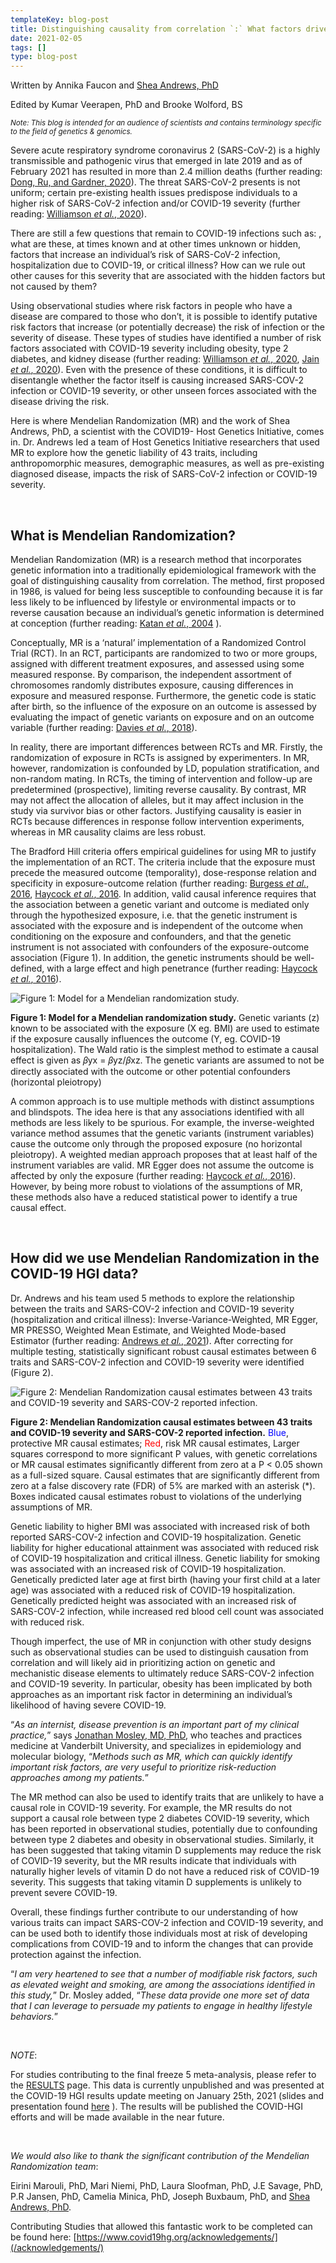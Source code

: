 ```yaml
---
templateKey: blog-post
title: Distinguishing causality from correlation `:` What factors drive SARS-CoV-2 infection and Covid-19 Severity?
date: 2021-02-05
tags: []
type: blog-post
---
```

Written by Annika Faucon and [Shea Andrews, PhD](mailto:shea.andrews@mssm.edu)

Edited by Kumar Veerapen, PhD and Brooke Wolford, BS

<small>
<em>
Note: This blog is intended for an audience of scientists and contains terminology specific to the field of genetics & genomics.
</em>
</small>

<br/>


Severe acute respiratory syndrome coronavirus 2 (SARS-CoV-2) is a highly transmissible and pathogenic virus that emerged in late 2019 and as of February 2021 has resulted in more than 2.4 million deaths (further reading: [Dong, Ru, and Gardner, 2020](https://www.thelancet.com/journals/laninf/article/PIIS1473-3099(20)30120-1/fulltext)). The threat SARS-CoV-2 presents is not uniform; certain pre-existing health issues predispose individuals to a higher risk of SARS-CoV-2 infection and/or COVID-19 severity (further reading: [Williamson _et al._, 2020](https://www.nature.com/articles/s41586-020-2521-4)).

There are still a few questions that remain to COVID-19 infections such as: , what are these, at times known and at other times unknown or hidden, factors that increase an individual’s risk of SARS-CoV-2 infection, hospitalization due to COVID-19, or critical illness? How can we rule out other causes for this severity that are associated with the hidden factors but not caused by them?

Using observational studies where risk factors in people who have a disease are compared to those who don’t, it is possible to identify putative risk factors that increase (or potentially decrease) the risk of infection or the severity of disease. These types of studies have identified a number of risk factors associated with COVID-19 severity including obesity, type 2 diabetes, and kidney disease (further reading: [Williamson _et al._, 2020](https://www.nature.com/articles/s41586-020-2521-4), [Jain _et al._, 2020](https://www.ncbi.nlm.nih.gov/pmc/articles/PMC7246302/)). Even with the presence of these conditions, it is difficult to disentangle whether the factor itself is causing increased SARS-COV-2 infection or COVID-19 severity, or other unseen forces associated with the disease driving the risk.

Here is where Mendelian Randomization (MR) and the work of Shea Andrews, PhD, a scientist with the COVID19- Host Genetics Initiative, comes in. Dr. Andrews led a team of Host Genetics Initiative researchers that used MR to explore how the genetic liability of 43 traits, including anthropomorphic measures, demographic measures, as well as pre-existing diagnosed disease, impacts the risk of SARS-CoV-2 infection or COVID-19 severity.

<br/>

## What is Mendelian Randomization?

Mendelian Randomization (MR) is a research method that incorporates genetic information into a traditionally epidemiological framework with the goal of distinguishing causality from correlation. The method, first proposed in 1986, is valued for being less susceptible to confounding because it is far less likely to be influenced by lifestyle or environmental impacts or to reverse causation because an individual’s genetic information is determined at conception (further reading: [Katan _et al._, 2004](https://academic.oup.com/ije/article/33/1/9/668268) ).

Conceptually, MR is a ‘natural’ implementation of a Randomized Control Trial (RCT). In an RCT, participants are randomized to two or more groups, assigned with different treatment exposures, and assessed using some measured response. By comparison, the independent assortment of chromosomes randomly distributes exposure, causing differences in exposure and measured response. Furthermore, the genetic code is static after birth, so the influence of the exposure on an outcome is assessed by evaluating the impact of genetic variants on exposure and on an outcome variable (further reading: [Davies _et al._, 2018](https://doi.org/10.1136/bmj.k601)).


In reality, there are important differences between RCTs and MR. Firstly, the randomization of exposure in RCTs is assigned by experimenters. In MR, however, randomization is confounded by LD, population stratification, and non-random mating. In RCTs, the timing of intervention and follow-up are predetermined (prospective), limiting reverse causality. By contrast, MR may not affect the allocation of alleles, but it may affect inclusion in the study via survivor bias or other factors. Justifying causality is easier in RCTs because differences in response follow intervention experiments, whereas in MR causality claims are less robust.

The Bradford Hill criteria offers empirical guidelines for using MR to justify the implementation of an RCT. The criteria include that the exposure must precede the measured outcome (temporality), dose-response relation and specificity in exposure-outcome relation (further reading: [Burgess _et al._, 2016](https://www.ncbi.nlm.nih.gov/pmc/articles/PMC4687951/), [Haycock _et al._, 2016](https://pubmed.ncbi.nlm.nih.gov/26961927/). In addition, valid causal inference requires that the association between a genetic variant and outcome is mediated only through the hypothesized exposure, i.e. that the genetic instrument is associated with the exposure and is independent of the outcome when conditioning on the exposure and confounders, and that the genetic instrument is not associated with confounders of the exposure-outcome association (Figure 1). In addition, the genetic instruments should be well-defined, with a large effect and high penetrance  (further reading: [Haycock _et al._, 2016](https://pubmed.ncbi.nlm.nih.gov/26961927/)).

![Figure 1: Model for a Mendelian randomization study.](/img/mr-post_fig1.png)

<figcaption class="manual-md-inline-caption">
<strong>Figure 1: Model for a Mendelian randomization study.</strong> Genetic variants (z) known to be associated with the exposure (X eg. BMI) are used to estimate if the exposure causally influences the outcome (Y, eg. COVID-19 hospitalization). The Wald ratio is the simplest method to estimate a causal effect is given as 𝛽yx = 𝛽yz/𝛽xz. The genetic variants are assumed to not be directly associated with the outcome or other potential confounders (horizontal pleiotropy)
</figcaption>

A common approach is to use multiple methods with distinct assumptions and blindspots. The idea here is that any associations identified with all methods are less likely to be spurious. For example, the inverse-weighted variance method assumes that the genetic variants (instrument variables) cause the outcome only through the proposed exposure (no horizontal pleiotropy). A weighted median approach proposes that at least half of the instrument variables are valid. MR Egger does not assume the outcome is affected by only the exposure (further reading: [Haycock _et al._, 2016](https://pubmed.ncbi.nlm.nih.gov/26961927/)). However, by being more robust to violations of the assumptions of MR, these methods also have a reduced statistical power to identify a true causal effect.

<br/>

## How did we use Mendelian Randomization in the COVID-19 HGI data?

Dr. Andrews and his team used 5 methods to explore the relationship between the traits and SARS-COV-2 infection and COVID-19 severity (hospitalization and critical illness): Inverse-Variance-Weighted, MR Egger, MR PRESSO, Weighted Mean Estimate, and Weighted Mode-based Estimator (further reading: [Andrews _et al._, 2021](https://pubmed.ncbi.nlm.nih.gov/32996171/)). After correcting for multiple testing, statistically significant robust causal estimates between 6 traits and SARS-COV-2 infection and COVID-19 severity were identified (Figure 2).

![Figure 2: Mendelian Randomization causal estimates between 43 traits and COVID-19 severity and SARS-COV-2 reported infection.](/img/mr-post_fig2.png)

<figcaption class="manual-md-inline-caption">
<strong>Figure 2: Mendelian Randomization causal estimates between 43 traits and COVID-19 severity and SARS-COV-2 reported infection.</strong> <span style="color: blue;">Blue</span>, protective MR causal estimates; <span style="color: red;">Red</span>, risk MR causal estimates, Larger squares correspond to more significant P values, with genetic correlations or MR causal estimates significantly different from zero at a P < 0.05 shown as a full-sized square. Causal estimates that are significantly different from zero at a false discovery rate (FDR) of 5% are marked with an asterisk (*). Boxes indicated causal estimates robust to violations of the underlying assumptions of MR.
</figcaption>

Genetic liability to higher BMI was associated with increased risk of both reported SARS-COV-2 infection and COVID-19 hospitalization. Genetic liability for higher educational attainment was associated with reduced risk of COVID-19 hospitalization and critical illness. Genetic liability for smoking was associated with an increased risk of COVID-19 hospitalization. Genetically predicted later age at first birth (having your first child at a later age) was associated with a reduced risk of COVID-19 hospitalization. Genetically predicted height was associated with an increased risk of SARS-COV-2 infection, while increased red blood cell count was associated with reduced risk.

Though imperfect, the use of MR in conjunction with other study designs such as observational studies can be used to distinguish causation from correlation and will likely aid in prioritizing action on genetic and mechanistic disease elements to ultimately reduce SARS-COV-2 infection and COVID-19 severity. In particular, obesity has been implicated by both approaches as an important risk factor in determining an individual’s likelihood of having severe COVID-19.

“_As an internist, disease prevention is an important part of my clinical practice,_” says [Jonathan Mosley, MD, PhD](https://medicine.vumc.org/person/jonathan-d-mosley-md-phd), who teaches and practices medicine at Vanderbilt University, and specializes in epidemiology and molecular biology, “_Methods such as MR, which can quickly identify important risk factors, are very useful to prioritize risk-reduction approaches among my patients._”

The MR method can also be used to identify traits that are unlikely to have a causal role in COVID-19 severity. For example, the MR results do not support a causal role between type 2 diabetes COVID-19 severity, which has been reported in observational studies, potentially due to confounding between type 2 diabetes and obesity in observational studies. Similarly, it has been suggested that taking vitamin D supplements may reduce the risk of COVID-19 severity, but the MR results indicate that individuals with naturally higher levels of vitamin D do not have a reduced risk of COVID-19 severity. This suggests that taking vitamin D supplements is unlikely to prevent severe COVID-19.

Overall, these findings further contribute to our understanding of how various traits can impact SARS-COV-2 infection and COVID-19 severity, and can be used both to identify those individuals most at risk of developing complications from COVID-19 and to inform the changes that can provide protection against the infection.

“_I am very heartened to see that a number of modifiable risk factors, such as elevated weight and smoking, are among the associations identified in this study,_” Dr. Mosley added, “_These data provide one more set of data that I can leverage to persuade my patients to engage in healthy lifestyle behaviors._”

<br/>

*_NOTE_*:

For studies contributing to the final freeze 5 meta-analysis, please refer to the [RESULTS](https://www.covid19hg.org/results/r5) page. This data is currently unpublished and was presented at the COVID-19 HGI results update  meeting on January 25th, 2021 (slides and presentation found [here](https://www.covid19hg.org/blog/2021-01-29-january-25-2021-meeting) ). The results will be published the COVID-HGI efforts and will be made available in the near future.

<br/>

*We would also like to thank the significant contribution of the _Mendelian Randomization team_*:

Eirini Marouli, PhD, Mari Niemi, PhD, Laura Sloofman, PhD, J.E Savage, PhD, P.R Jansen, PhD, Camelia Minica, PhD, Joseph Buxbaum, PhD, and [Shea Andrews, PhD](mailto:shea.andrews@mssm.edu).


Contributing Studies that allowed this fantastic work to be completed can be found here: [https://www.covid19hg.org/acknowledgements/](/acknowledgements/)
